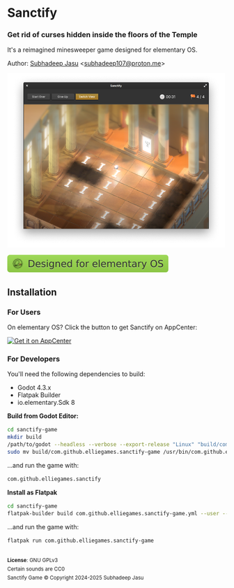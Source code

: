 # Sanctify

### Get rid of curses hidden inside the floors of the Temple

It's a reimagined minesweeper game designed for elementary OS.

Author: [Subhadeep Jasu](https://github.com/SubhadeepJasu) \<subhadeep107@proton.me\>

<img src="screenshots/screenshot.png" width="500">

<a href="https://elementary.io"><img alt="Static Badge" src="data/badges/made_for_elementary_os_badge.svg"></a>

## Installation
### For Users
On elementary OS? Click the button to get Sanctify on AppCenter:

[![Get it on AppCenter](https://appcenter.elementary.io/badge.svg)](https://appcenter.elementary.io/com.github.elliegames.sanctify-game)

### For Developers
You'll need the following dependencies to build:

- Godot 4.3.x
- Flatpak Builder
- io.elementary.Sdk 8

**Build from Godot Editor:**

```bash
cd sanctify-game
mkdir build
/path/to/godot --headless --verbose --export-release "Linux" "build/com.github.elliegames.sanctify-game"
sudo mv build/com.github.elliegames.sanctify-game /usr/bin/com.github.elliegames.sanctify-game
```

…and run the game with:
```bash
com.github.elliegames.sanctify
```

**Install as Flatpak**

```bash
cd sanctify-game
flatpak-builder build com.github.elliegames.sanctify-game.yml --user --install
```

…and run the game with:
```bash
flatpak run com.github.elliegames.sanctify-game
```

<br>
<sup><b>License</b>: GNU GPLv3</sup>
<br>
<sup>Certain sounds are CC0</sup>
<br>
<sup>Sanctify Game © Copyright 2024-2025 Subhadeep Jasu</sup>
